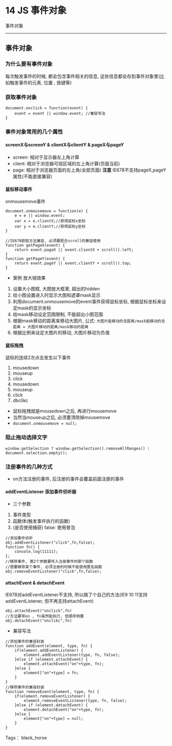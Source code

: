 # 14 JS 事件对象

事件对象

---

## 事件对象

### 为什么要有事件对象
每次触发事件的时候, 都会包含事件相关的信息, 这些信息都会存到事件对象里(比如触发事件的元素, 位置 , 按键等)

### 获取事件对象

```
document.onclick = function(event) {
    event = event || window.event; //兼容写法
}
```

### 事件对象常用的几个属性

#### screenX与screenY & clientX与clientY & pageX与pageY

- screen: 相对于显示器左上角计算
- client: 相对于浏览器可视区域的左上角计算(页面当前)
- page: 相对于浏览器页面的左上角(全部页面)
**注意** IE678不支持pageX,pageY属性(不能直接兼容)

#### 鼠标移动事件
onmousemove事件
```
document.onmousemove = function(e) {
    e = e || window.event;
    var x = e.clientX;//获得鼠标x坐标
    var y = e.clientY;//获得鼠标y坐标
}

//IE678获取方法兼容, 必须要配合scroll的兼容使用
function getPageX(event) {
    return event.pageX || event.clientX + scroll().left;
}
function getPageY(event) {
    return event.pageY || event.clientY + scroll().top;
}
```

- 案例 放大镜效果
1. 设置大小图框, 大图放大框里, 超出的hidden
2. 给小图设置进入时显示大图和遮罩mask显示
3. 利用document.onmousemove的event事件获得鼠标坐标, 根据鼠标坐标来设定mask的显示坐标
4. 给mask移动设定范围限制, 不能超出小图范围
5. 根据mask移动的距离来移动大图片, 公式:
`大图片能移动的总距离/mask能移动的总距离 = 大图片移动的距离/mask移动的距离`
6. 根据比例来设定大图片的移动, 大图片移动为负值

#### 鼠标拖拽

鼠标的连续2次点击发生以下事件
1. mousedown
2. mouseup
3. click
4. mousedown
5. mouseup
6. click
7. dbclikc

- 鼠标拖拽就是mousedown之后, 再进行mousemove
- 当然当mouseup之后, 必须要清除掉mousemove
- ` document.onmousemove = null; `

### 阻止拖动选择文字

```
window.getSelection ? window.getSelection().removeAllRanges() : document.selection.empty();
```

### 注册事件的几种方式

- on方法注册的事件, 后注册的事件会覆盖前面注册的事件

#### addEventListener 添加事件侦听器
- 三个参数
1. 事件类型
2. 函数体(触发事件执行的函数)
3. (是否使用捕获) false: 使用冒泡
```
//添加事件侦听
obj.addEventListener("click",fn,false);
function fn() {
    console.log(11111);
};
//移除事件, 第2个参数要传入注册事件的那个函数
//想要移除某个事件, 必须注册的时候不能使用匿名函数
obj.removeEventListener("click",fn,false);
```

#### attachEvent & detachEvent
IE678对addEventListener不支持, 所以搞了个自己的方法(IE9 10 11支持addEventListener, 但不再支持attachEvent)
```
obj.attachEvent("onclick",fn)
//方法要带on , fn虽然能执行, 但顺序倒置
obj.detachEvent("onclikc",fn)
```

- 兼容写法
```
//添加事件的兼容封装
function addEvent(element, type, fn) {
    if(element.addEventListener) {
        element.addEventListener(type, fn, false);
    }else if (element.attachEvent) {
        element.attachEvent("on"+type, fn);
    }else {
        element["on"+type] = fn;
    }
}
//移除事件的兼容封装
function removeEvent(element, type, fn) {
    if(element.removeEventListener) {
        element.removeEventListener(type, fn, false);
    }else if (element.detachEvent) {
        element.detachEvent("on"+type, fn);
    }else {
        element["on"+type] = null;
    }
}

```


Tags： black_horse
